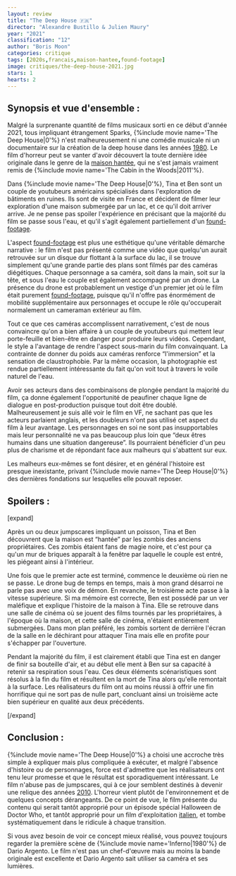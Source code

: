```yaml
---
layout: review
title: "The Deep House 🇫🇷"
director: "Alexandre Bustillo & Julien Maury"
year: "2021"
classification: "12"
author: "Boris Moon"
categories: critique
tags: [2020s,francais,maison-hantee,found-footage]
image: critiques/the-deep-house-2021.jpg
stars: 1
hearts: 2
---
```


## Synopsis et vue d'ensemble :

Malgré la surprenante quantité de films musicaux sorti en ce début d'année 2021, tous impliquant étrangement Sparks, {%include movie name='The Deep House|0'%} n'est malheureusement ni une comédie musicale ni un documentaire sur la création de la deep house dans les années [1980](1980s). Le film d'horreur peut se vanter d'avoir découvert la toute dernière idée originale dans le genre de la [maison hantée](#), qui ne s'est jamais vraiment remis de {%include movie name='The Cabin in the Woods|2011'%}.

Dans {%include movie name='The Deep House|0'%}, Tina et Ben sont un couple de youtubeurs américains spécialisés dans l'exploration de bâtiments en ruines. Ils sont de visite en France et décident de filmer leur exploration d'une maison submergée par un lac, et ce qu'il doit arriver arrive. Je ne pense pas spoiler l'expérience en précisant que la majorité du film se passe sous l'eau, et qu'il s'agit également partiellement d'un [found-footage](#).

L'aspect [found-footage](#) est plus une esthétique qu'une véritable démarche narrative : le film n'est pas présenté comme une vidéo que quelqu'un aurait retrouvée sur un disque dur flottant à la surface du lac, il se trouve simplement qu'une grande partie des plans sont filmés par des caméras diégétiques. Chaque personnage a sa caméra, soit dans la main, soit sur la tête, et sous l'eau le couple est également accompagné par un drone. La présence du drone est probablement un vestige d'un premier jet où le film était purement [found-footage](#), puisque qu'il n'offre pas énormément de mobilité supplémentaire aux personnages et occupe le rôle qu'occuperait normalement un cameraman extérieur au film.

Tout ce que ces caméras accomplissent narrativement, c'est de nous convaincre qu'on a bien affaire à un couple de youtubeurs qui mettent leur porte-feuille et bien-être en danger pour produire leurs vidéos. Cependant, le style a l'avantage de rendre l'aspect sous-marin du film convainquant. La contrainte de donner du poids aux caméras renforce “l'immersion” et la sensation de claustrophobie. Par la même occasion, la photographie est rendue partiellement intéressante du fait qu'on voit tout à travers le voile naturel de l'eau.

Avoir ses acteurs dans des combinaisons de plongée pendant la majorité du film, ça donne également l'opportunité de peaufiner chaque ligne de dialogue en post-production puisque tout doit être doublé. Malheureusement je suis allé voir le film en VF, ne sachant pas que les acteurs parlaient anglais, et les doubleurs n'ont pas utilisé cet aspect du film à leur avantage. Les personnages en soi ne sont pas insupportables mais leur personnalité ne va pas beaucoup plus loin que “deux êtres humains dans une situation dangereuse”. Ils pourraient bénéficier d'un peu plus de charisme et de répondant face aux malheurs qui s'abattent sur eux.

Les malheurs eux-mêmes se font désirer, et en général l'histoire est presque inexistante, privant {%include movie name='The Deep House|0'%} des dernières fondations sur lesquelles elle pouvait reposer.

## Spoilers :

[expand]

Après un ou deux jumpscares impliquant un poisson, Tina et Ben découvrent que la maison est “hantée” par les zombis des anciens propriétaires. Ces zombis étaient fans de magie noire, et c'est pour ça qu'un mur de briques apparaît à la fenêtre par laquelle le couple est entré, les piégeant ainsi à l'intérieur.

Une fois que le premier acte est terminé, commence le deuxième où rien ne se passe. Le drone bug de temps en temps, mais à mon grand désarroi ne parle pas avec une voix de démon. En revanche, le troisième acte passe à la vitesse supérieure. Si ma mémoire est correcte, Ben est possédé par un ver maléfique et explique l'histoire de la maison à Tina. Elle se retrouve dans une salle de cinéma où se jouent des films tournés par les propriétaires, à l'époque où la maison, et cette salle de cinéma, n'étaient entièrement submergées. Dans mon plan préféré, les zombis sortent de derrière l'écran de la salle en le déchirant pour attaquer Tina mais elle en profite pour s'échapper par l'ouverture.

Pendant la majorité du film, il est clairement établi que Tina est en danger de finir sa bouteille d'air, et au début elle ment à Ben sur sa capacité à retenir sa respiration sous l'eau. Ces deux éléments scénaristiques sont résolus à la fin du film et résultent en la mort de Tina alors qu'elle remontait à la surface. Les réalisateurs du film ont au moins réussi à offrir une fin horrifique qui ne sort pas de nulle part, concluant ainsi un troisième acte bien supérieur en qualité aux deux précédents.

[/expand]

## Conclusion :

{%include movie name='The Deep House|0'%} a choisi une accroche très simple à expliquer mais plus compliquée à exécuter, et malgré l'absence d'histoire ou de personnages, force est d'admettre que les réalisateurs ont tenu leur promesse et que le résultat est sporadiquement intéressant. Le film n'abuse pas de jumpscares, qui à ce jour semblent destinés à devenir une relique des années [2010](#). L'horreur vient plutôt de l'environnement et de quelques concepts dérangeants. De ce point de vue, le film présente du contenu qui serait tantôt approprié pour un épisode spécial Halloween de Doctor Who, et tantôt approprié pour un film d'exploitation [italien](italien), et tombe systématiquement dans le ridicule à chaque transition.

Si vous avez besoin de voir ce concept mieux réalisé, vous pouvez toujours regarder la première scène de {%include movie name='Inferno|1980'%} de Dario Argento. Le film n'est pas un chef-d'œuvre mais au moins la bande originale est excellente et Dario Argento sait utiliser sa caméra et ses lumières.
